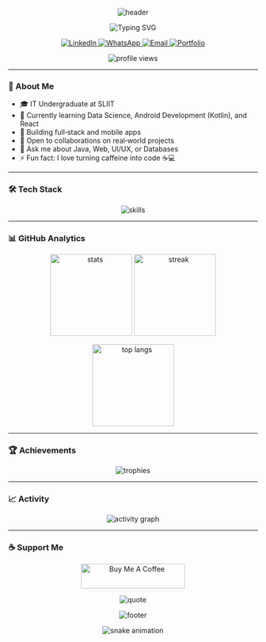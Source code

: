 <!--
Replace these placeholders:
- YOUR_GITHUB_USERNAME
- YOUR_LINKEDIN_URL
- YOUR_WHATSAPP_NUMBER (e.g., 94700111222)
- YOUR_EMAIL@example.com
- YOUR_PORTFOLIO_URL
- YOUR_BUYMEACOFFEE_USERNAME
-->

<p align="center">
  <img src="https://capsule-render.vercel.app/api?type=waving&color=0:7928CA,100:FF0080&height=220&section=header&text=Manodya%20Dissanayake&fontSize=48&fontColor=ffffff&fontAlignY=36&desc=IT%20Undergraduate%20%7C%20Tech%20Enthusiast%20%7C%20Lifelong%20Learner&descAlignY=56&descAlign=50" alt="header"/>
</p>

<div align="center">

![Typing SVG](https://readme-typing-svg.demolab.com?font=Fira+Code&pause=1200&color=FF2D95&center=true&vCenter=true&width=700&lines=Welcome+to+my+GitHub!;Full-stack+%26+Mobile+Developer;Data+Science+%7C+Android+%28Kotlin%29+%7C+React;Always+learning+something+new+%F0%9F%9A%80)

</div>

<p align="center">
  <a href="https://www.linkedin.com/in/manodyadissanayake">
    <img alt="LinkedIn" src="https://img.shields.io/badge/LinkedIn-0A66C2?style=for-the-badge&logo=linkedin&logoColor=white"/>
  </a>
  <a href="https://wa.me/94707505656">
    <img alt="WhatsApp" src="https://img.shields.io/badge/WhatsApp-25D366?style=for-the-badge&logo=whatsapp&logoColor=white"/>
  </a>
  <a href="mailto:pasindumanodyadissanayake@gmail.com">
    <img alt="Email" src="https://img.shields.io/badge/Email-ea4335?style=for-the-badge&logo=gmail&logoColor=white"/>
  </a>
  <a href="YOUR_PORTFOLIO_URL">
    <img alt="Portfolio" src="https://img.shields.io/badge/Portfolio-111111?style=for-the-badge&logo=vercel&logoColor=white"/>
  </a>
</p>

<p align="center">
  <img src="https://komarev.com/ghpvc/?username=Man0dya&label=Profile%20Views&color=7F3FBF&style=flat-square" alt="profile views" />
</p>

---

### 🚀 About Me
- 🎓 IT Undergraduate at SLIIT
- 🌱 Currently learning Data Science, Android Development (Kotlin), and React
- 🔭 Building full‑stack and mobile apps
- 🤝 Open to collaborations on real‑world projects
- 💬 Ask me about Java, Web, UI/UX, or Databases
- ⚡ Fun fact: I love turning caffeine into code ☕💻

---

### 🛠️ Tech Stack
<p align="center">
  <img src="https://skillicons.dev/icons?i=androidstudio,kotlin,react,java,python,nodejs,express,mongodb,mysql,git,figma,bootstrap,tailwind,html,css,javascript&perline=8" alt="skills" />
</p>

---

### 📊 GitHub Analytics
<p align="center">
  <img height="165" src="https://github-readme-stats.vercel.app/api?username=Man0dya&show_icons=true&theme=tokyonight&hide_border=true" alt="stats" />
  <img height="165" src="https://streak-stats.demolab.com?user=Man0dya&theme=tokyonight&hide_border=true" alt="streak" />
</p>
<p align="center">
  <img height="165" src="https://github-readme-stats.vercel.app/api/top-langs/?username=Man0dya&layout=compact&theme=tokyonight&hide_border=true" alt="top langs" />
</p>

---

### 🏆 Achievements
<p align="center">
  <img src="https://github-profile-trophy.vercel.app/?username=Man0dya&theme=algolia&no-frame=true&no-bg=true&row=1&column=7" alt="trophies" />
</p>

---

### 📈 Activity
<p align="center">
  <img src="https://github-readme-activity-graph.vercel.app/graph?username=Man0dya&theme=tokyo-night&hide_border=true" alt="activity graph" />
</p>

---

### ☕ Support Me
<p align="center">
  <a href="https://www.buymeacoffee.com/manodyadissanayake">
    <img src="https://cdn.buymeacoffee.com/buttons/v2/default-yellow.png" height="50" width="210" alt="Buy Me A Coffee"/>
  </a>
</p>

<p align="center">
  <img src="https://quotes-github-readme.vercel.app/api?type=horizontal&theme=tokyonight" alt="quote" />
</p>

<p align="center">
  <img src="https://capsule-render.vercel.app/api?type=waving&color=0:FF0080,100:7928CA&height=120&section=footer" alt="footer"/>
</p>

<p align="center">
  <img src="https://raw.githubusercontent.com/Man0dya/Man0dya/output/snake.svg" alt="snake animation"/>
</p>
